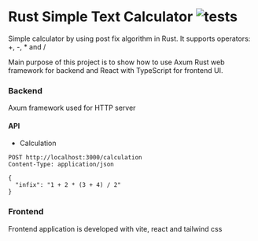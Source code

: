 # Rust Simple Text Calculator ![tests](https://github.com/nsclass/rust-calculator/workflows/Rust/badge.svg)

Simple calculator by using post fix algorithm in Rust. It supports operators: +, -, * and /

Main purpose of this project is to show how to use Axum Rust web framework for backend and React with TypeScript for frontend UI.


### Backend
Axum framework used for HTTP server

#### API

- Calculation

```http request
POST http://localhost:3000/calculation
Content-Type: application/json

{
  "infix": "1 + 2 * (3 + 4) / 2"
}
```
### Frontend

Frontend application is developed with vite, react and tailwind css

